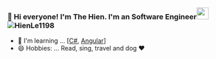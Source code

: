 ### :wave: Hi everyone! I'm The Hien. I'm an Software Engineer<img src="https://user-images.githubusercontent.com/5679180/79618120-0daffb80-80be-11ea-819e-d2b0fa904d07.gif" width="27px"> <img src="https://komarev.com/ghpvc/?username=HienLe1198&label=Profile%20views&color=47cf73&style=flat" alt="HienLe1198"/>

- 🌱 I'm learning ... [[C#](https://www.w3schools.com/cs/index.php), [Angular]([https://google.com](https://github.com/angular-vietnam/100-days-of-angular))]
- 😄 Hobbies: ... Read, sing, travel and dog ❤️
